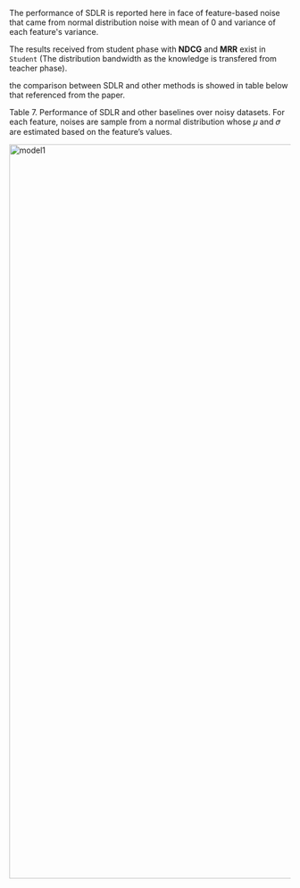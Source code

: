 The performance of SDLR is reported here in face of feature-based noise that came from normal distribution noise with mean of 0 and variance of each feature's variance.

The results received from student phase with <b>NDCG</b> and <b>MRR</b> exist in `Student` (The distribution bandwidth as the knowledge is transfered from teacher phase).

the comparison between SDLR and other methods is showed in table below that referenced from the paper.

Table 7. Performance of SDLR and other baselines over noisy datasets. For each feature, noises are sample from a normal distribution whose 𝜇 and 𝜎 are estimated based on the feature’s values.


<img width="1315" alt="model1" src="https://github.com/sanazkeshvari/Papers/assets/48029925/e41de22f-e1db-4cba-99ca-f4554842913a">
